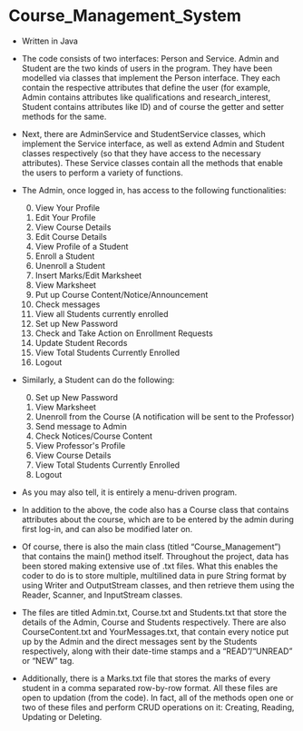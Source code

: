 # Course_Management_System

- Written in Java

- The code consists of two interfaces: Person and Service. Admin and Student
are the two kinds of users in the program. They have been modelled via
classes that implement the Person interface. They each contain the
respective attributes that define the user (for example, Admin contains
attributes like qualifications and research_interest, Student contains
attributes like ID) and of course the getter and setter methods for the
same.

- Next, there are AdminService and StudentService classes, which
implement the Service interface, as well as extend Admin and Student
classes respectively (so that they have access to the necessary attributes).
These Service classes contain all the methods that enable the users to
perform a variety of functions.



- The Admin, once logged in, has access to the following functionalities:

  0. View Your Profile
  1. Edit Your Profile
  2. View Course Details
  3. Edit Course Details
  4. View Profile of a Student
  5. Enroll a Student
   6. Unenroll a Student
  7. Insert Marks/Edit Marksheet
  8. View Marksheet
  9. Put up Course Content/Notice/Announcement
  10. Check messages
  11. View all Students currently enrolled
  12. Set up New Password
  13. Check and Take Action on Enrollment Requests
  14. Update Student Records
  15. View Total Students Currently Enrolled
  16. Logout


- Similarly, a Student can do the following:

  0. Set up New Password
  1. View Marksheet
  2. Unenroll from the Course (A notification will be sent to
      the Professor)
  3. Send message to Admin
  4. Check Notices/Course Content
  5. View Professor's Profile
  6. View Course Details
  7. View Total Students Currently Enrolled
  8. Logout



- As you may also tell, it is entirely a menu-driven program.

- In addition to the above, the code also has a Course class that contains
attributes about the course, which are to be entered by the admin during
first log-in, and can also be modified later on.

- Of course, there is also the main class (titled
“Course_Management”) that contains the main() method itself.
Throughout the project, data has been stored making extensive use of
.txt files. What this enables the coder to do is to store multiple, multilined data in
pure String format by using Writer and OutputStream classes, and then
retrieve them using the Reader, Scanner, and InputStream classes.

- The files are titled Admin.txt, Course.txt and Students.txt that store the
details of the Admin, Course and Students respectively. There are also
CourseContent.txt and YourMessages.txt, that contain every notice put up
by the Admin and the direct messages sent by the Students respectively,
along with their date-time stamps and a “READ”/“UNREAD” or “NEW” tag.

- Additionally, there is a Marks.txt file that stores the marks of every
student in a comma separated row-by-row format. All these files are open
to updation (from the code). In fact, all of the methods open one or two of
these files and perform CRUD operations on it: Creating, Reading, Updating or
Deleting.
